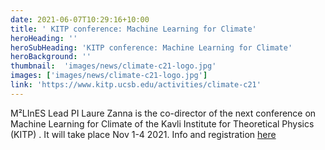 ```yaml
---
date: 2021-06-07T10:29:16+10:00
title: ' KITP conference: Machine Learning for Climate'
heroHeading: ''
heroSubHeading: 'KITP conference: Machine Learning for Climate'
heroBackground: ''
thumbnail:  'images/news/climate-c21-logo.jpg'
images: ['images/news/climate-c21-logo.jpg']
link: 'https://www.kitp.ucsb.edu/activities/climate-c21'
---
```


M²LInES Lead PI Laure Zanna is the co-director of the next conference on Machine Learning for Climate of the Kavli Institute for Theoretical Physics (KITP) . It will take place Nov 1-4 2021. Info and registration [here](https://www.kitp.ucsb.edu/activities/climate-c21)
